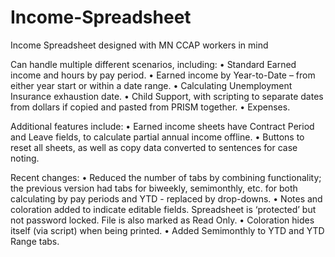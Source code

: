 # Income-Spreadsheet
Income Spreadsheet designed with MN CCAP workers in mind

Can handle multiple different scenarios, including:
•	Standard Earned income and hours by pay period.
•	Earned income by Year-to-Date – from either year start or within a date range.
•	Calculating Unemployment Insurance exhaustion date.
•	Child Support, with scripting to separate dates from dollars if copied and pasted from PRISM together.
•	Expenses.

Additional features include:
•	Earned income sheets have Contract Period and Leave fields, to calculate partial annual income offline.
•	Buttons to reset all sheets, as well as copy data converted to sentences for case noting.

Recent changes:
•	Reduced the number of tabs by combining functionality; the previous version had tabs for biweekly, semimonthly, etc. for both calculating by pay periods and YTD - replaced by drop-downs.
•	Notes and coloration added to indicate editable fields. Spreadsheet is ‘protected’ but not password locked. File is also marked as Read Only.
•	Coloration hides itself (via script) when being printed.
•	Added Semimonthly to YTD and YTD Range tabs.
